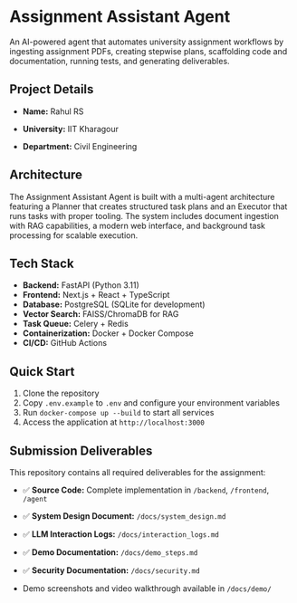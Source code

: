 # Assignment Assistant Agent

An AI-powered agent that automates university assignment workflows by ingesting assignment PDFs, creating stepwise plans, scaffolding code and documentation, running tests, and generating deliverables.

## Project Details

- **Name:** Rahul RS

- **University:** IIT Kharagour

- **Department:** Civil Engineering 



## Architecture

The Assignment Assistant Agent is built with a multi-agent architecture featuring a Planner that creates structured task plans and an Executor that runs tasks with proper tooling. The system includes document ingestion with RAG capabilities, a modern web interface, and background task processing for scalable execution.

## Tech Stack

- **Backend:** FastAPI (Python 3.11)
- **Frontend:** Next.js + React + TypeScript
- **Database:** PostgreSQL (SQLite for development)
- **Vector Search:** FAISS/ChromaDB for RAG
- **Task Queue:** Celery + Redis
- **Containerization:** Docker + Docker Compose
- **CI/CD:** GitHub Actions

## Quick Start

1. Clone the repository
2. Copy `.env.example` to `.env` and configure your environment variables
3. Run `docker-compose up --build` to start all services
4. Access the application at `http://localhost:3000`

## Submission Deliverables

This repository contains all required deliverables for the assignment:

- ✅ **Source Code:** Complete implementation in `/backend`, `/frontend`, `/agent`
- ✅ **System Design Document:** `/docs/system_design.md`
- ✅ **LLM Interaction Logs:** `/docs/interaction_logs.md`
- ✅ **Demo Documentation:** `/docs/demo_steps.md`
- ✅ **Security Documentation:** `/docs/security.md`


- Demo screenshots and video walkthrough available in `/docs/demo/`


